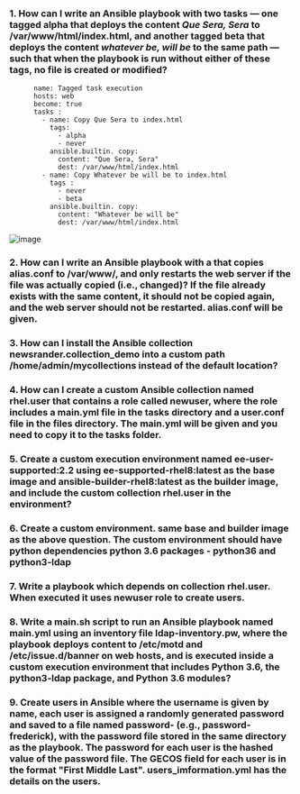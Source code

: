 ### 1. How can I write an Ansible playbook with two tasks — one tagged __alpha__ that deploys the content _Que Sera, Sera_ to /var/www/html/index.html, and another tagged __beta__ that deploys the content _whatever be, will be_ to the same path — such that when the playbook is run without either of these tags, no file is created or modified?

          name: Tagged task execution
          hosts: web
          become: true
          tasks :
            - name: Copy Que Sera to index.html
              tags:
                - alpha
                - never
              ansible.builtin. copy:
                content: "Que Sera, Sera"
                dest: /var/www/html/index.html
            - name: Copy Whatever be will be to index.html
              tags :
                - never
                - beta
              ansible.builtin. copy:
                content: "Whatever be will be"
                dest: /var/www/html/index.html

![image](https://github.com/user-attachments/assets/2dc36f2e-3376-4bdb-8f19-eb82dd7e51d7)


### 2. How can I write an Ansible playbook with a that copies __alias.conf__ to /var/www/, and only restarts the web server if the file was actually copied (i.e., changed)? If the file already exists with the same content, it should not be copied again, and the web server should not be restarted. __alias.conf__ will be given.

### 3. How can I install the Ansible collection newsrander.collection_demo into a custom path /home/admin/mycollections instead of the default location?

### 4. How can I create a custom Ansible collection named rhel.user that contains a role called newuser, where the role includes a main.yml file in the tasks directory and a user.conf file in the files directory. The main.yml will be given and you need to copy it to the tasks folder.

### 5. Create a custom execution environment named ee-user-supported:2.2 using ee-supported-rhel8:latest as the base image and ansible-builder-rhel8:latest as the builder image, and include the custom collection rhel.user in the environment?

### 6. Create a custom environment. same base and builder image as the above question. The custom environment should have python dependencies python 3.6 packages - python36 and python3-ldap

### 7. Write a playbook which depends on collection __rhel.user__. When executed it uses __newuser__ role to create users.

### 8. Write a main.sh script to run an Ansible playbook named main.yml using an inventory file ldap-inventory.pw, where the playbook deploys content to /etc/motd and /etc/issue.d/banner on web hosts, and is executed inside a custom execution environment that includes Python 3.6, the python3-ldap package, and Python 3.6 modules?

### 9. Create users in Ansible where the username is given by name, each user is assigned a randomly generated password and saved to a file named password-<username> (e.g., password-frederick), with the password file stored in the same directory as the playbook. The password for each user is the hashed value of the password file. The GECOS field for each user is in the format "First Middle Last". users_imformation.yml has the details on the users.

